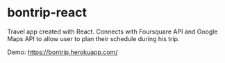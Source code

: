 # bontrip-react
Travel app created with React. Connects with Foursquare API and Google Maps API to allow user to plan their schedule during his trip.

Demo: https://bontrip.herokuapp.com/
